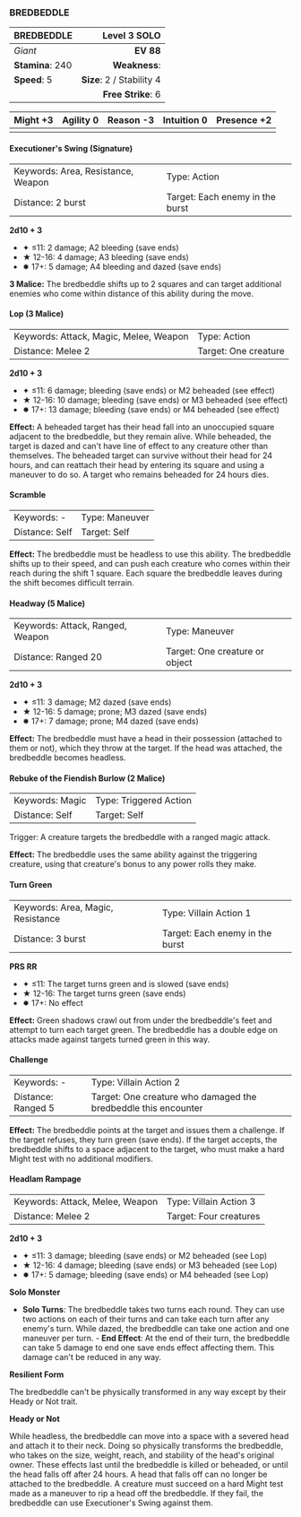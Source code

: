 ### BREDBEDDLE

| BREDBEDDLE       |          **Level 3 SOLO** |
| :--------------- | ------------------------: |
| *Giant*          |                 **EV 88** |
| **Stamina**: 240 |             **Weakness**: |
| **Speed**: 5     | **Size**: 2 / Stability 4 |
|                  |        **Free Strike**: 6 |

| **Might** +3 | **Agility** 0 | **Reason** -3 | **Intuition** 0 | **Presence** +2 |
| ------------ | ------------- | ------------- | --------------- | --------------- |
|              |               |               |                 |                 |

#### Executioner's Swing (Signature)

|                                    |                                 |
| :--------------------------------- | :------------------------------ |
| Keywords: Area, Resistance, Weapon | Type: Action                    |
| Distance: 2 burst                  | Target: Each enemy in the burst |

**2d10 + 3**

- ✦ ≤11: 2 damage; A2 bleeding (save ends)
- ★ 12-16: 4 damage; A3 bleeding (save ends)
- ✸ 17+: 5 damage; A4 bleeding and dazed (save ends)

**3 Malice:** The bredbeddle shifts up to 2 squares and can target additional enemies who come within distance of this ability during the move.

#### Lop (3 Malice)

|                                        |                      |
| :------------------------------------- | :------------------- |
| Keywords: Attack, Magic, Melee, Weapon | Type: Action         |
| Distance: Melee 2                      | Target: One creature |

**2d10 + 3**

- ✦ ≤11: 6 damage; bleeding (save ends) or M2 beheaded (see effect)
- ★ 12-16: 10 damage; bleeding (save ends) or M3 beheaded (see effect)
- ✸ 17+: 13 damage; bleeding (save ends) or M4 beheaded (see effect)

**Effect:** A beheaded target has their head fall into an unoccupied square adjacent to the bredbeddle, but they remain alive. While beheaded, the target is dazed and can't have line of effect to any creature other than themselves. The beheaded target can survive without their head for 24 hours, and can reattach their head by entering its square and using a maneuver to do so. A target who remains beheaded for 24 hours dies.

#### Scramble

|                |                |
| :------------- | :------------- |
| Keywords: -    | Type: Maneuver |
| Distance: Self | Target: Self   |

**Effect:** The bredbeddle must be headless to use this ability. The bredbeddle shifts up to their speed, and can push each creature who comes within their reach during the shift 1 square. Each square the bredbeddle leaves during the shift becomes difficult terrain.

#### Headway (5 Malice)

|                                  |                                |
| :------------------------------- | :----------------------------- |
| Keywords: Attack, Ranged, Weapon | Type: Maneuver                 |
| Distance: Ranged 20              | Target: One creature or object |

**2d10 + 3**

- ✦ ≤11: 3 damage; M2 dazed (save ends)
- ★ 12-16: 5 damage; prone; M3 dazed (save ends)
- ✸ 17+: 7 damage; prone; M4 dazed (save ends)

**Effect:** The bredbeddle must have a head in their possession (attached to them or not), which they throw at the target. If the head was attached, the bredbeddle becomes headless.

#### Rebuke of the Fiendish Burlow (2 Malice)

|                 |                        |
| :-------------- | :--------------------- |
| Keywords: Magic | Type: Triggered Action |
| Distance: Self  | Target: Self           |

Trigger: A creature targets the bredbeddle with a ranged magic attack.

**Effect:** The bredbeddle uses the same ability against the triggering creature, using that creature's bonus to any power rolls they make.

#### Turn Green

|                                   |                                 |
| :-------------------------------- | :------------------------------ |
| Keywords: Area, Magic, Resistance | Type: Villain Action 1          |
| Distance: 3 burst                 | Target: Each enemy in the burst |

**PRS RR**

- ✦ ≤11: The target turns green and is slowed (save ends)
- ★ 12-16: The target turns green (save ends)
- ✸ 17+: No effect

**Effect:** Green shadows crawl out from under the bredbeddle's feet and attempt to turn each target green. The bredbeddle has a double edge on attacks made against targets turned green in this way.

#### Challenge

|                    |                                                                |
| :----------------- | :------------------------------------------------------------- |
| Keywords: -        | Type: Villain Action 2                                         |
| Distance: Ranged 5 | Target: One creature who damaged the bredbeddle this encounter |

**Effect:** The bredbeddle points at the target and issues them a challenge. If the target refuses, they turn green (save ends). If the target accepts, the bredbeddle shifts to a space adjacent to the target, who must make a hard Might test with no additional modifiers.

#### Headlam Rampage

|                                 |                        |
| :------------------------------ | :--------------------- |
| Keywords: Attack, Melee, Weapon | Type: Villain Action 3 |
| Distance: Melee 2               | Target: Four creatures |

**2d10 + 3**

- ✦ ≤11: 3 damage; bleeding (save ends) or M2 beheaded (see Lop)
- ★ 12-16: 4 damage; bleeding (save ends) or M3 beheaded (see Lop)
- ✸ 17+: 5 damage; bleeding (save ends) or M4 beheaded (see Lop)

**Solo Monster**

- **Solo Turns**: The bredbeddle takes two turns each round. They can use two actions on each of their turns and can take each turn after any enemy's turn. While dazed, the bredbeddle can take one action and one maneuver per turn. - **End Effect**: At the end of their turn, the bredbeddle can take 5 damage to end one save ends effect affecting them. This damage can't be reduced in any way.

**Resilient Form**

The bredbeddle can't be physically transformed in any way except by their Heady or Not trait.

**Heady or Not**

While headless, the bredbeddle can move into a space with a severed head and attach it to their neck. Doing so physically transforms the bredbeddle, who takes on the size, weight, reach, and stability of the head's original owner. These effects last until the bredbeddle is killed or beheaded, or until the head falls off after 24 hours. A head that falls off can no longer be attached to the bredbeddle.  A creature must succeed on a hard Might test made as a maneuver to rip a head off the bredbeddle. If they fail, the bredbeddle can use Executioner's Swing against them.
